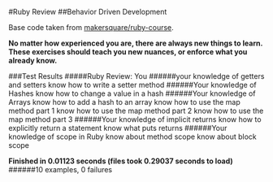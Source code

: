 #Ruby Review
##Behavior Driven Development

Base code taken from [makersquare/ruby-course](https://github.com/makersquare/ruby-course/tree/review).

**No matter how experienced you are, there are always new things to learn. These exercises should teach you new nuances, or enforce what you already know.**

###Test Results
#####Ruby Review: You
######your knowledge of getters and setters
    know how to write a setter method
######Your knowledge of Hashes
    know how to change a value in a hash
######Your knowledge of Arrays
    know how to add a hash to an array
    know how to use the map method part 1
    know how to use the map method part 2
    know how to use the map method part 3
######Your knowledge of implicit returns
    know how to explicitly return a statement
    know what puts returns
######Your knowledge of scope in Ruby
    know about method scope
    know about block scope

**Finished in 0.01123 seconds (files took 0.29037 seconds to load)**
######10 examples, 0 failures